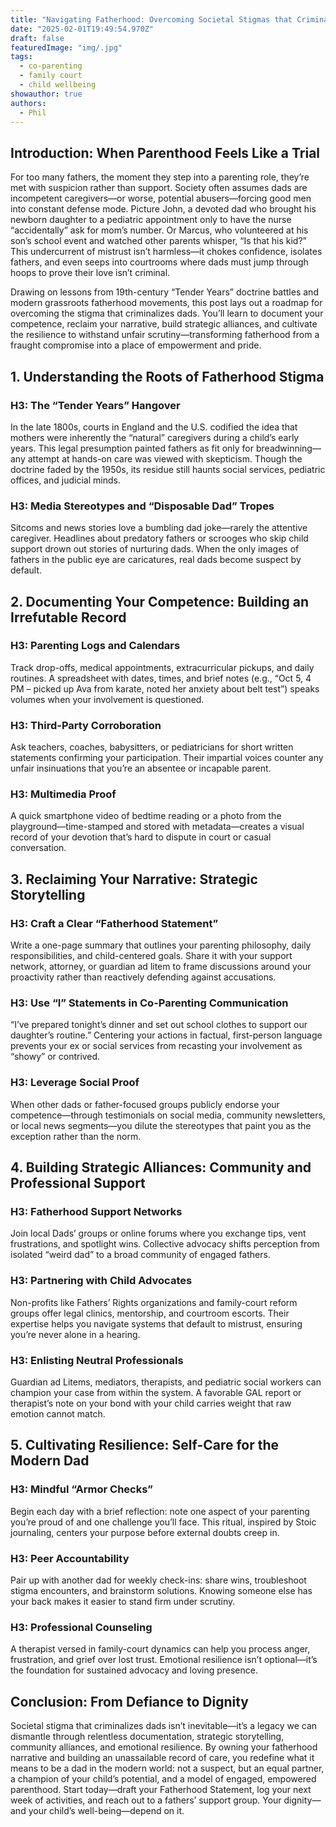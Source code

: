 ```yaml
---
title: "Navigating Fatherhood: Overcoming Societal Stigmas that Criminalize Dads"
date: "2025-02-01T19:49:54.970Z"
draft: false
featuredImage: "img/.jpg"
tags:
  - co-parenting
  - family court
  - child wellbeing
showauthor: true
authors:
  - Phil
---
```



## Introduction: When Parenthood Feels Like a Trial

For too many fathers, the moment they step into a parenting role, they’re met with suspicion rather than support. Society often assumes dads are incompetent caregivers—or worse, potential abusers—forcing good men into constant defense mode. Picture John, a devoted dad who brought his newborn daughter to a pediatric appointment only to have the nurse “accidentally” ask for mom’s number. Or Marcus, who volunteered at his son’s school event and watched other parents whisper, “Is that his kid?” This undercurrent of mistrust isn’t harmless—it chokes confidence, isolates fathers, and even seeps into courtrooms where dads must jump through hoops to prove their love isn’t criminal.

Drawing on lessons from 19th-century “Tender Years” doctrine battles and modern grassroots fatherhood movements, this post lays out a roadmap for overcoming the stigma that criminalizes dads. You’ll learn to document your competence, reclaim your narrative, build strategic alliances, and cultivate the resilience to withstand unfair scrutiny—transforming fatherhood from a fraught compromise into a place of empowerment and pride.

## 1. Understanding the Roots of Fatherhood Stigma

### H3: The “Tender Years” Hangover  
In the late 1800s, courts in England and the U.S. codified the idea that mothers were inherently the “natural” caregivers during a child’s early years. This legal presumption painted fathers as fit only for breadwinning—any attempt at hands-on care was viewed with skepticism. Though the doctrine faded by the 1950s, its residue still haunts social services, pediatric offices, and judicial minds.

### H3: Media Stereotypes and “Disposable Dad” Tropes  
Sitcoms and news stories love a bumbling dad joke—rarely the attentive caregiver. Headlines about predatory fathers or scrooges who skip child support drown out stories of nurturing dads. When the only images of fathers in the public eye are caricatures, real dads become suspect by default.

## 2. Documenting Your Competence: Building an Irrefutable Record

### H3: Parenting Logs and Calendars  
Track drop-offs, medical appointments, extracurricular pickups, and daily routines. A spreadsheet with dates, times, and brief notes (e.g., “Oct 5, 4 PM – picked up Ava from karate, noted her anxiety about belt test”) speaks volumes when your involvement is questioned.

### H3: Third-Party Corroboration  
Ask teachers, coaches, babysitters, or pediatricians for short written statements confirming your participation. Their impartial voices counter any unfair insinuations that you’re an absentee or incapable parent.

### H3: Multimedia Proof  
A quick smartphone video of bedtime reading or a photo from the playground—time-stamped and stored with metadata—creates a visual record of your devotion that’s hard to dispute in court or casual conversation.

## 3. Reclaiming Your Narrative: Strategic Storytelling

### H3: Craft a Clear “Fatherhood Statement”  
Write a one-page summary that outlines your parenting philosophy, daily responsibilities, and child-centered goals. Share it with your support network, attorney, or guardian ad litem to frame discussions around your proactivity rather than reactively defending against accusations.

### H3: Use “I” Statements in Co-Parenting Communication  
“I’ve prepared tonight’s dinner and set out school clothes to support our daughter’s routine.” Centering your actions in factual, first-person language prevents your ex or social services from recasting your involvement as “showy” or contrived.

### H3: Leverage Social Proof  
When other dads or father-focused groups publicly endorse your competence—through testimonials on social media, community newsletters, or local news segments—you dilute the stereotypes that paint you as the exception rather than the norm.

## 4. Building Strategic Alliances: Community and Professional Support

### H3: Fatherhood Support Networks  
Join local Dads’ groups or online forums where you exchange tips, vent frustrations, and spotlight wins. Collective advocacy shifts perception from isolated “weird dad” to a broad community of engaged fathers.

### H3: Partnering with Child Advocates  
Non-profits like Fathers’ Rights organizations and family-court reform groups offer legal clinics, mentorship, and courtroom escorts. Their expertise helps you navigate systems that default to mistrust, ensuring you’re never alone in a hearing.

### H3: Enlisting Neutral Professionals  
Guardian ad Litems, mediators, therapists, and pediatric social workers can champion your case from within the system. A favorable GAL report or therapist’s note on your bond with your child carries weight that raw emotion cannot match.

## 5. Cultivating Resilience: Self-Care for the Modern Dad

### H3: Mindful “Armor Checks”  
Begin each day with a brief reflection: note one aspect of your parenting you’re proud of and one challenge you’ll face. This ritual, inspired by Stoic journaling, centers your purpose before external doubts creep in.

### H3: Peer Accountability  
Pair up with another dad for weekly check-ins: share wins, troubleshoot stigma encounters, and brainstorm solutions. Knowing someone else has your back makes it easier to stand firm under scrutiny.

### H3: Professional Counseling  
A therapist versed in family-court dynamics can help you process anger, frustration, and grief over lost trust. Emotional resilience isn’t optional—it’s the foundation for sustained advocacy and loving presence.

## Conclusion: From Defiance to Dignity

Societal stigma that criminalizes dads isn’t inevitable—it’s a legacy we can dismantle through relentless documentation, strategic storytelling, community alliances, and emotional resilience. By owning your fatherhood narrative and building an unassailable record of care, you redefine what it means to be a dad in the modern world: not a suspect, but an equal partner, a champion of your child’s potential, and a model of engaged, empowered parenthood. Start today—draft your Fatherhood Statement, log your next week of activities, and reach out to a fathers’ support group. Your dignity—and your child’s well-being—depend on it.  
